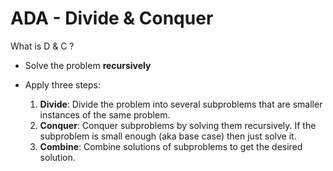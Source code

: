 # ADA - Divide & Conquer

What is D & C ?

- Solve the problem **recursively**

- Apply three steps:
  
  1. **Divide**: Divide the problem into several subproblems that are smaller instances of the same problem.
  2. **Conquer**: Conquer subproblems by solving them recursively. If the subproblem is small enough (aka base case) then just solve it.
  3. **Combine**: Combine solutions of subproblems to get the desired solution.
